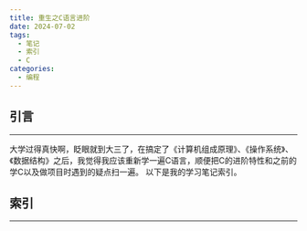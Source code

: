 ```yaml
---
title: 重生之C语言进阶
date: 2024-07-02
tags:
  - 笔记
  - 索引
  - C
categories:
  - 编程
---
```

## 引言
---
大学过得真快啊，眨眼就到大三了，在搞定了《计算机组成原理》、《操作系统》、《数据结构》之后，我觉得我应该重新学一遍C语言，顺便把C的进阶特性和之前的学C以及做项目时遇到的疑点扫一遍。
以下是我的学习笔记索引。
## 索引
---
